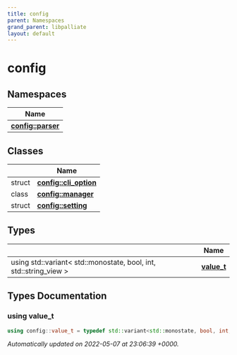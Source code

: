 ```yaml
---
title: config
parent: Namespaces
grand_parent: libpalliate
layout: default
---
```


# config



## Namespaces

| Name           |
| -------------- |
| **[config::parser](/libpalliate/generated/Namespaces/namespaceconfig_1_1parser)**  |

## Classes

|                | Name           |
| -------------- | -------------- |
| struct | **[config::cli_option](/libpalliate/generated/Classes/structconfig_1_1cli__option)**  |
| class | **[config::manager](/libpalliate/generated/Classes/classconfig_1_1manager)**  |
| struct | **[config::setting](/libpalliate/generated/Classes/structconfig_1_1setting)**  |

## Types

|                | Name           |
| -------------- | -------------- |
| using std::variant< std::monostate, bool, int, std::string_view > | **[value_t](/libpalliate/generated/Namespaces/namespaceconfig#using-value-t)**  |

## Types Documentation

### using value_t

```cpp
using config::value_t = typedef std::variant<std::monostate, bool, int, std::string_view>;
```








_Automatically updated on 2022-05-07 at 23:06:39 +0000._
